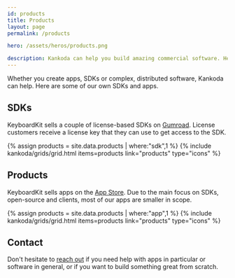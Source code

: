 ```yaml
---
id: products
title: Products
layout: page
permalink: /products

hero: /assets/heros/products.png

description: Kankoda can help you build amazing commercial software. Here are some of our own products.
---
```


Whether you create apps, SDKs or complex, distributed software, Kankoda can help. Here are some of our own SDKs and apps.


## SDKs

KeyboardKit sells a couple of license-based SDKs on [Gumroad]({{site.gumroad_url}}). License customers receive a license key that they can use to get access to the SDK.

{% assign products = site.data.products | where:"sdk",1 %}
{% include kankoda/grids/grid.html items=products link="products" type="icons" %}


## Products

KeyboardKit sells apps on the [App Store]({{site.appstore_url}}). Due to the main focus on SDKs, open-source and clients, most of our apps are smaller in scope.

{% assign products = site.data.products | where:"app",1 %}
{% include kankoda/grids/grid.html items=products link="products" type="icons" %}


## Contact

Don't hesitate to [reach out](mailto:{{site.email}}) if you need help with apps in particular or software in general, or if you want to build something great from scratch. 